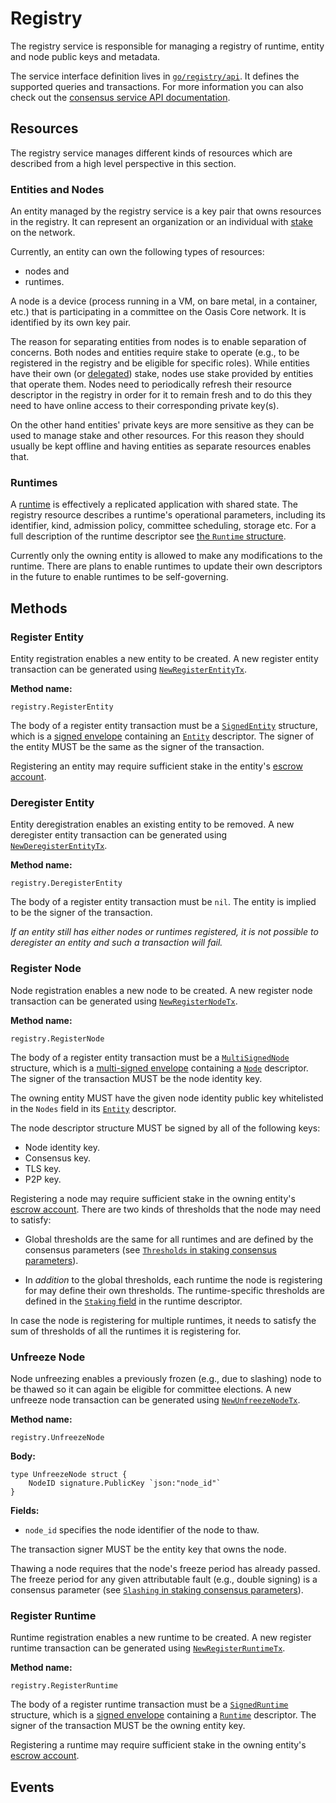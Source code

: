 # Registry

The registry service is responsible for managing a registry of runtime, entity
and node public keys and metadata.

The service interface definition lives in [`go/registry/api`]. It defines the
supported queries and transactions. For more information you can also check out
the [consensus service API documentation].

<!-- markdownlint-disable line-length -->
[`go/registry/api`]: ../../go/registry/api
[consensus service API documentation]: https://pkg.go.dev/github.com/oasisprotocol/oasis-core/go/registry/api?tab=doc
<!-- markdownlint-enable line-length -->

## Resources

The registry service manages different kinds of resources which are described
from a high level perspective in this section.

### Entities and Nodes

An entity managed by the registry service is a key pair that owns resources in
the registry. It can represent an organization or an individual with [stake] on
the network.

Currently, an entity can own the following types of resources:

* nodes and
* runtimes.

A node is a device (process running in a VM, on bare metal, in a container,
etc.) that is participating in a committee on the Oasis Core network. It is
identified by its own key pair.

The reason for separating entities from nodes is to enable separation of
concerns. Both nodes and entities require stake to operate (e.g., to be
registered in the registry and be eligible for specific roles). While entities
have their own (or [delegated]) stake, nodes use stake provided by entities that
operate them. Nodes need to periodically refresh their resource descriptor in
the registry in order for it to remain fresh and to do this they need to have
online access to their corresponding private key(s).

On the other hand entities' private keys are more sensitive as they can be used
to manage stake and other resources. For this reason they should usually be kept
offline and having entities as separate resources enables that.

[stake]: staking.md
[delegated]: staking.md#delegation

### Runtimes

A [runtime] is effectively a replicated application with shared state. The
registry resource describes a runtime's operational parameters, including its
identifier, kind, admission policy, committee scheduling, storage etc. For a
full description of the runtime descriptor see [the `Runtime` structure].

Currently only the owning entity is allowed to make any modifications to the
runtime. There are plans to enable runtimes to update their own descriptors in
the future to enable runtimes to be self-governing.

<!-- markdownlint-disable line-length -->
[runtime]: ../runtime/index.md
[the `Runtime` structure]: https://pkg.go.dev/github.com/oasisprotocol/oasis-core/go/registry/api?tab=doc#Runtime
<!-- markdownlint-enable line-length -->

## Methods

### Register Entity

Entity registration enables a new entity to be created. A new register entity
transaction can be generated using [`NewRegisterEntityTx`].

**Method name:**

```
registry.RegisterEntity
```

The body of a register entity transaction must be a [`SignedEntity`] structure,
which is a [signed envelope] containing an [`Entity`] descriptor. The signer of
the entity MUST be the same as the signer of the transaction.

Registering an entity may require sufficient stake in the entity's
[escrow account].

<!-- markdownlint-disable line-length -->
[`NewRegisterEntityTx`]: https://pkg.go.dev/github.com/oasisprotocol/oasis-core/go/registry/api?tab=doc#NewRegisterEntityTx
[`SignedEntity`]: https://pkg.go.dev/github.com/oasisprotocol/oasis-core/go/common/entity?tab=doc#SignedEntity
[`Entity`]: https://pkg.go.dev/github.com/oasisprotocol/oasis-core/go/common/entity?tab=doc#Entity
[signed envelope]: ../crypto.md#signed-envelope
[escrow account]: staking.md#escrow
<!-- markdownlint-enable line-length -->

### Deregister Entity

Entity deregistration enables an existing entity to be removed. A new deregister
entity transaction can be generated using [`NewDeregisterEntityTx`].

**Method name:**

```
registry.DeregisterEntity
```

The body of a register entity transaction must be `nil`. The entity is implied
to be the signer of the transaction.

_If an entity still has either nodes or runtimes registered, it is not possible
to deregister an entity and such a transaction will fail._

<!-- markdownlint-disable line-length -->
[`NewDeregisterEntityTx`]: https://pkg.go.dev/github.com/oasisprotocol/oasis-core/go/registry/api?tab=doc#NewDeregisterEntityTx
<!-- markdownlint-enable line-length -->

### Register Node

Node registration enables a new node to be created. A new register node
transaction can be generated using [`NewRegisterNodeTx`].

**Method name:**

```
registry.RegisterNode
```

The body of a register entity transaction must be a [`MultiSignedNode`]
structure, which is a [multi-signed envelope] containing a [`Node`] descriptor.
The signer of the transaction MUST be the node identity key.

The owning entity MUST have the given node identity public key whitelisted in
the `Nodes` field in its [`Entity`] descriptor.

The node descriptor structure MUST be signed by all of the following keys:

* Node identity key.
* Consensus key.
* TLS key.
* P2P key.

Registering a node may require sufficient stake in the owning entity's
[escrow account]. There are two kinds of thresholds that the node may need to
satisfy:

* Global thresholds are the same for all runtimes and are defined by the
  consensus parameters (see [`Thresholds` in staking consensus parameters]).

* In _addition_ to the global thresholds, each runtime the node is registering
  for may define their own thresholds. The runtime-specific thresholds are
  defined in the [`Staking` field] in the runtime descriptor.

In case the node is registering for multiple runtimes, it needs to satisfy the
sum of thresholds of all the runtimes it is registering for.

<!-- markdownlint-disable line-length -->
[`NewRegisterNodeTx`]: https://pkg.go.dev/github.com/oasisprotocol/oasis-core/go/registry/api?tab=doc#NewRegisterNodeTx
[`MultiSignedNode`]: https://pkg.go.dev/github.com/oasisprotocol/oasis-core/go/common/node?tab=doc#MultiSignedNode
[`Node`]: https://pkg.go.dev/github.com/oasisprotocol/oasis-core/go/common/node?tab=doc#Node
[multi-signed envelope]: ../crypto.md#multi-signed-envelope
[`Thresholds` in staking consensus parameters]: https://pkg.go.dev/github.com/oasisprotocol/oasis-core/go/staking/api?tab=doc#ConsensusParameters.Thresholds
[`Staking` field]: https://pkg.go.dev/github.com/oasisprotocol/oasis-core/go/registry/api?tab=doc#Runtime.Staking
<!-- markdownlint-enable line-length -->

### Unfreeze Node

Node unfreezing enables a previously frozen (e.g., due to slashing) node to be
thawed so it can again be eligible for committee elections. A new unfreeze node
transaction can be generated using [`NewUnfreezeNodeTx`].

**Method name:**

```
registry.UnfreezeNode
```

**Body:**

```golang
type UnfreezeNode struct {
    NodeID signature.PublicKey `json:"node_id"`
}
```

**Fields:**

* `node_id` specifies the node identifier of the node to thaw.

The transaction signer MUST be the entity key that owns the node.

Thawing a node requires that the node's freeze period has already passed. The
freeze period for any given attributable fault (e.g., double signing) is a
consensus parameter (see [`Slashing` in staking consensus parameters]).

<!-- markdownlint-disable line-length -->
[`NewUnfreezeNodeTx`]: https://pkg.go.dev/github.com/oasisprotocol/oasis-core/go/registry/api?tab=doc#NewUnfreezeNodeTx
[`Slashing` in staking consensus parameters]: https://pkg.go.dev/github.com/oasisprotocol/oasis-core/go/staking/api?tab=doc#ConsensusParameters.Slashing
<!-- markdownlint-enable line-length -->

### Register Runtime

Runtime registration enables a new runtime to be created. A new register
runtime transaction can be generated using [`NewRegisterRuntimeTx`].

**Method name:**

```
registry.RegisterRuntime
```

The body of a register runtime transaction must be a [`SignedRuntime`]
structure, which is a [signed envelope] containing a [`Runtime`] descriptor.
The signer of the transaction MUST be the owning entity key.

Registering a runtime may require sufficient stake in the owning entity's
[escrow account].

<!-- markdownlint-disable line-length -->
[`NewRegisterRuntimeTx`]: https://pkg.go.dev/github.com/oasisprotocol/oasis-core/go/registry/api?tab=doc#NewRegisterRuntimeTx
[`SignedRuntime`]: https://pkg.go.dev/github.com/oasisprotocol/oasis-core/go/registry/api?tab=doc#SignedRuntime
[`Runtime`]: https://pkg.go.dev/github.com/oasisprotocol/oasis-core/go/registry/api?tab=doc#Runtime
<!-- markdownlint-enable line-length -->

## Events
